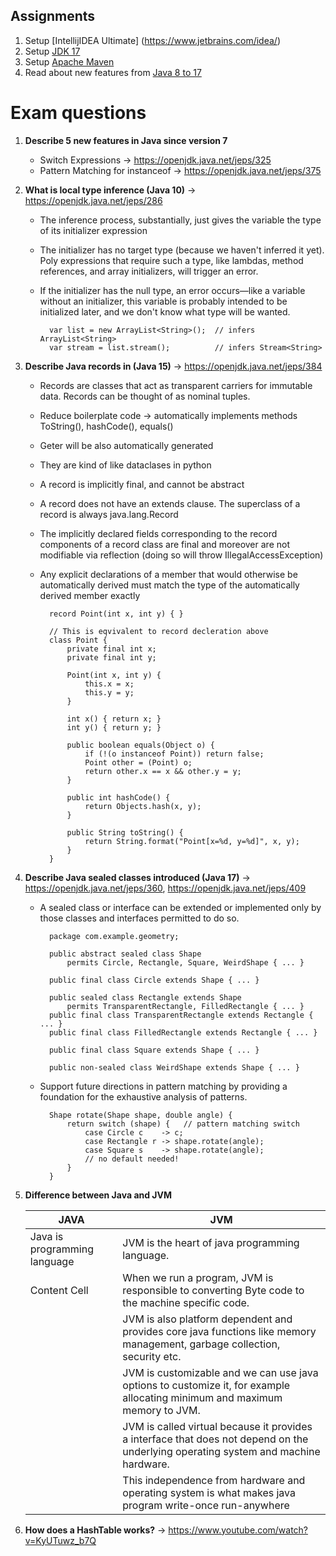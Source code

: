 


## Assignments

1. Setup [IntellijIDEA Ultimate]  (https://www.jetbrains.com/idea/)
2. Setup [JDK 17](https://www.oracle.com/java/technologies/javase/jdk17-archive-downloads.html)
3. Setup  [Apache Maven](https://maven.apache.org/)
4. Read about new features from [Java 8 to 17](https://openjdk.java.net/projects/jdk/)


# Exam questions
1. <b>Describe 5 new features in Java since version 7</b>
    - Switch Expressions -> https://openjdk.java.net/jeps/325
    - Pattern Matching for instanceof -> https://openjdk.java.net/jeps/375

2. <b>What is local type inference (Java 10)</b> -> https://openjdk.java.net/jeps/286
    - The inference process, substantially, just gives the variable the type of its initializer expression
    - The initializer has no target type (because we haven't inferred it yet). Poly expressions that require such a type, like lambdas, method references, and array initializers, will trigger an error.
    - If the initializer has the null type, an error occurs—like a variable without an initializer, this variable is probably intended to be initialized later, and we don't know what type will be wanted.

            var list = new ArrayList<String>();  // infers ArrayList<String>
            var stream = list.stream();          // infers Stream<String>


3. <b>Describe Java records in (Java 15)</b> -> https://openjdk.java.net/jeps/384
    - Records are classes that act as transparent carriers for immutable data. Records can be thought of as nominal tuples.
    - Reduce boilerplate code -> automatically implements methods ToString(), hashCode(), equals()
    - Geter will be also automatically generated
    - They are kind of like dataclases in python
    - A record is implicitly final, and cannot be abstract
    - A record does not have an extends clause. The superclass of a record is always java.lang.Record
    - The implicitly declared fields corresponding to the record components of a record class are final and moreover are not modifiable via reflection (doing so will throw IllegalAccessException)
    - Any explicit declarations of a member that would otherwise be automatically derived must match the type of the automatically derived member exactly

            record Point(int x, int y) { } 

            // This is eqvivalent to record decleration above
            class Point {
                private final int x;
                private final int y;

                Point(int x, int y) { 
                    this.x = x;
                    this.y = y;
                }

                int x() { return x; }
                int y() { return y; }

                public boolean equals(Object o) { 
                    if (!(o instanceof Point)) return false;
                    Point other = (Point) o;
                    return other.x == x && other.y = y;
                }

                public int hashCode() {
                    return Objects.hash(x, y);
                }

                public String toString() { 
                    return String.format("Point[x=%d, y=%d]", x, y);
                }
            }


3. <b>Describe Java sealed classes introduced (Java 17)</b> -> https://openjdk.java.net/jeps/360, https://openjdk.java.net/jeps/409
    - A sealed class or interface can be extended or implemented only by those classes and interfaces permitted to do so.

            package com.example.geometry;

            public abstract sealed class Shape
                permits Circle, Rectangle, Square, WeirdShape { ... }

            public final class Circle extends Shape { ... }

            public sealed class Rectangle extends Shape 
                permits TransparentRectangle, FilledRectangle { ... }
            public final class TransparentRectangle extends Rectangle { ... }
            public final class FilledRectangle extends Rectangle { ... }

            public final class Square extends Shape { ... }

            public non-sealed class WeirdShape extends Shape { ... }

    - Support future directions in pattern matching by providing a foundation for the exhaustive analysis of patterns.

            Shape rotate(Shape shape, double angle) {
                return switch (shape) {   // pattern matching switch
                    case Circle c    -> c; 
                    case Rectangle r -> shape.rotate(angle);
                    case Square s    -> shape.rotate(angle);
                    // no default needed!
                }
            }

4. <b>Difference between Java and JVM</b>

    | JAVA  | JVM |
    | ------------- | ------------- |
    | Java is programming language  | JVM is the heart of java programming language. |
    | Content Cell  | When we run a program, JVM is responsible to converting Byte code to the machine specific code.  |
    || JVM is also platform dependent and provides core java functions like memory management, garbage collection, security etc.|
    || JVM is customizable and we can use java options to customize it, for example allocating minimum and maximum memory to JVM.|
    || JVM is called virtual because it provides a interface that does not depend on the underlying operating system and machine hardware. |
    || This independence from hardware and operating system is what makes java program write-once run-anywhere |
  

5. <b>How does a HashTable works?</b> -> https://www.youtube.com/watch?v=KyUTuwz_b7Q
